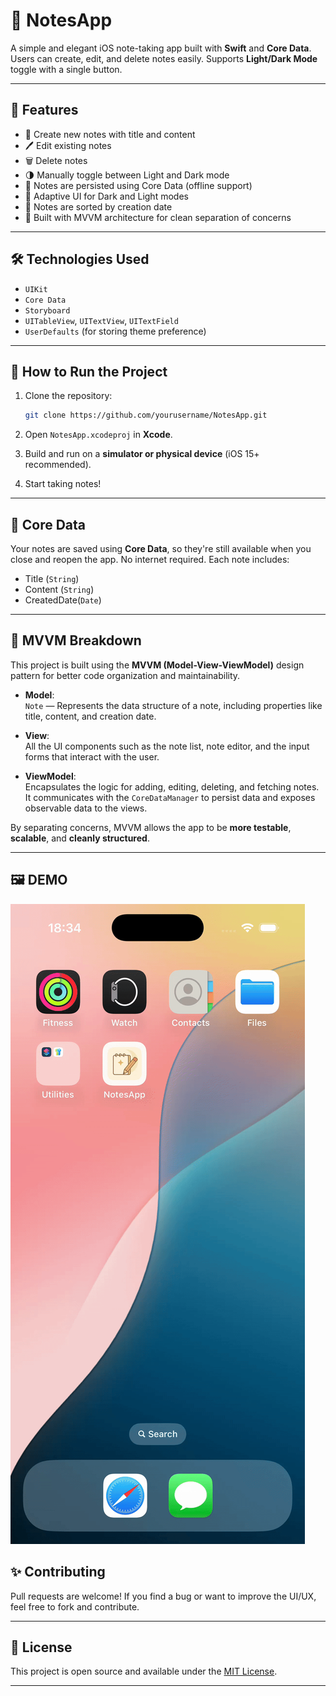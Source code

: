 # 📝 NotesApp

A simple and elegant iOS note-taking app built with **Swift** and **Core Data**. Users can create, edit, and delete notes easily. Supports **Light/Dark Mode** toggle with a single button.

---

## 📱 Features

- 📌 Create new notes with title and content  
- 🖊 Edit existing notes  
- 🗑 Delete notes   
- 🌗 Manually toggle between Light and Dark mode  
- 💾 Notes are persisted using Core Data (offline support)  
- 🎨 Adaptive UI for Dark and Light modes
- 📅 Notes are sorted by creation date
- 🧱 Built with MVVM architecture for clean separation of concerns
  
---




## 🛠 Technologies Used

- `UIKit`  
- `Core Data`  
- `Storyboard`  
- `UITableView`, `UITextView`, `UITextField`  
- `UserDefaults` (for storing theme preference)

---

## 🚀 How to Run the Project

1. Clone the repository:

   ```bash
   git clone https://github.com/yourusername/NotesApp.git
   ```

2. Open `NotesApp.xcodeproj` in **Xcode**.

3. Build and run on a **simulator or physical device** (iOS 15+ recommended).

4. Start taking notes!

---



## 🧠 Core Data

Your notes are saved using **Core Data**, so they're still available when you close and reopen the app. No internet required. Each note includes:

- Title (`String`)
- Content (`String`)
- CreatedDate(`Date`)

---
## 🧠 MVVM Breakdown

This project is built using the **MVVM (Model-View-ViewModel)** design pattern for better code organization and maintainability.

- **Model**:  
  `Note` — Represents the data structure of a note, including properties like title, content, and creation date.

- **View**:  
  All the UI components such as the note list, note editor, and the input forms that interact with the user.

- **ViewModel**:  
  Encapsulates the logic for adding, editing, deleting, and fetching notes. It communicates with the `CoreDataManager` to persist data and exposes observable data to the views.

By separating concerns, MVVM allows the app to be **more testable**, **scalable**, and **cleanly structured**.

---

## 🖼 DEMO 

![NotesApp Demo](NotesApp.gif)






## ✨ Contributing

Pull requests are welcome! If you find a bug or want to improve the UI/UX, feel free to fork and contribute.

---

## 📄 License

This project is open source and available under the [MIT License](LICENSE).

---


